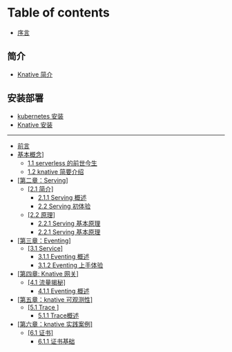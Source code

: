 # Table of contents

* [序言](README.md)

## 简介 <a id="summary"></a>

* [Knative 简介](summary/knative-concept.md)

## 安装部署 <a id="deploy"></a>

* [kubernetes 安装](deploy/k8s-install.md)
* [Knative 安装](deploy/knative-an-zhuang.md)

---

* [前言](foreword.md)
* [基本概念\]](concept/README.md)
  * [1.1 serverless 的前世今生](concept/1.1-basicconcept.md)
  * [1.2 knative 简要介绍](concept/1.1-basicconcept-1.md)
* [\[第二章：Serving\]](di-er-zhang-serving/README.md)
  * [\[2.1 简介\]](di-er-zhang-serving/2.1-jian-jie/README.md)
    * [2.1.1 Serving 概述](di-er-zhang-serving/2.1-jian-jie/1.1-basicconcept.md)
    * [2.2 Serving 初体验](di-er-zhang-serving/2.1-jian-jie/1.1-basicconcept-1.md)
  * [\[2.2 原理\]](di-er-zhang-serving/2.2-yuan-li/README.md)
    * [2.2.1 Serving 基本原理](di-er-zhang-serving/2.2-yuan-li/1.1-basicconcept.md)
    * [2.2.1 Serving 基本原理](di-er-zhang-serving/2.2-yuan-li/1.1-basicconcept-1.md)
* [\[第三章：Eventing\]](di-san-zhang-eventing/README.md)
  * [\[3.1 Service\]](di-san-zhang-eventing/3.1-service/README.md)
    * [3.1.1 Eventing 概述](di-san-zhang-eventing/3.1-service/1.1-basicconcept.md)
    * [3.1.2 Eventing 上手体验](di-san-zhang-eventing/3.1-service/1.1-basicconcept-1.md)
* [\[第四章: Knative 网关\]](di-si-zhang-knative-wang-guan/README.md)
  * [\[4.1 流量揭秘\]](di-si-zhang-knative-wang-guan/4.1-liu-liang-jie-mi/README.md)
    * [4.1.1 Eventing 概述](di-si-zhang-knative-wang-guan/4.1-liu-liang-jie-mi/1.1-basicconcept.md)
* [\[第五章：knative 可观测性\]](di-wu-zhang-knative-ke-guan-ce-xing/README.md)
  * [\[5.1 Trace \]](di-wu-zhang-knative-ke-guan-ce-xing/5.1-trace/README.md)
    * [5.1.1 Trace概述](di-wu-zhang-knative-ke-guan-ce-xing/5.1-trace/1.1-basicconcept.md)
* [\[第六章：knative 实践案例\]](di-liu-zhang-knative-shi-jian-an-li/README.md)
  * [\[6.1 证书\]](di-liu-zhang-knative-shi-jian-an-li/6.1-zheng-shu/README.md)
    * [6.1.1 证书基础](di-liu-zhang-knative-shi-jian-an-li/6.1-zheng-shu/1.1-basicconcept.md)

